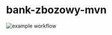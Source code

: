 # bank-zbozowy-mvn
![example workflow](https://github.com/BlueMajster/bank-zbozowy-mvn/actions/workflows/ci.yml/badge.svg)
